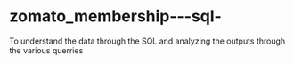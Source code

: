 # zomato_membership---sql-
To understand the data through the SQL and analyzing the outputs through the various querries 
